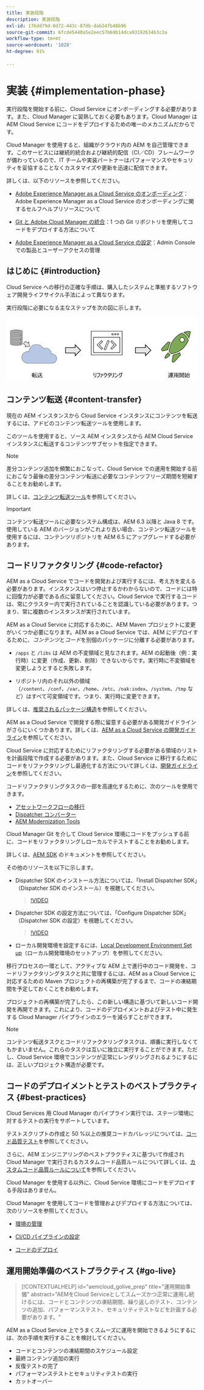 ```yaml
---
title: 実装段階
description: 実装段階
exl-id: 176dd79d-0d72-443c-87db-dab24fb48b96
source-git-commit: 6fcde5440a5e2eec57b69b14dca93192634b3c3a
workflow-type: tm+mt
source-wordcount: '1028'
ht-degree: 91%

---
```


# 実装 {#implementation-phase}

実行段階を開始する前に、Cloud Service にオンボーディングする必要があります。また、Cloud Manager に習熟しておく必要もあります。Cloud Manager は AEM Cloud Service にコードをデプロイするための唯一のメカニズムだからです。

Cloud Manager を使用すると、組織がクラウド内の AEM を自己管理できます。このサービスには継続的統合および継続的配信（CI／CD）フレームワークが備わっているので、IT チームや実装パートナーはパフォーマンスやセキュリティを妥協することなくカスタマイズや更新を迅速に配信できます。

詳しくは、以下のリソースを参照してください。

* [Adobe Experience Manager as a Cloud Service のオンボーディング](https://experienceleague.adobe.com/docs/experience-manager-cloud-service/onboarding/home.html?lang=ja)：Adobe Experience Manager as a Cloud Service のオンボーディングに関するセルフヘルプリソースについて

* [Git と Adobe Cloud Manager の統合](https://experienceleague.adobe.com/docs/experience-manager-cloud-service/implementing/managing-code/integrating-with-git.html)：1 つの Git リポジトリを使用してコードをデプロイする方法について

* [Adobe Experience Manager as a Cloud Service の設定](https://experienceleague.adobe.com/docs/experience-manager-cloud-service/security/ims-support.html#aem-configuration)：Admin Console での製品とユーザーアクセスの管理


## はじめに {#introduction}

Cloud Service への移行の正確な手順は、購入したシステムと準拠するソフトウェア開発ライフサイクル手法によって異なります。

実行段階に必要になる主なステップを次の図に示します。

![画像](/help/move-to-cloud-service/assets/exec-image1.png)

## コンテンツ転送 {#content-transfer}

現在の AEM インスタンスから Cloud Service インスタンスにコンテンツを転送するには、アドビのコンテンツ転送ツールを使用します。

このツールを使用すると、ソース AEM インスタンスから AEM Cloud Service インスタンスに転送するコンテンツサブセットを指定できます。

>[!NOTE]
>差分コンテンツ追加を頻繁におこなって、Cloud Service での運用を開始する前におこなう最後の差分コンテンツ転送に必要なコンテンツフリーズ期間を短縮することをお勧めします。

詳しくは、[コンテンツ転送ツール](/help/move-to-cloud-service/content-transfer-tool/overview-content-transfer-tool.md)を参照してください。

>[!IMPORTANT]
>コンテンツ転送ツールに必要なシステム構成は、AEM 6.3 以降と Java 8 です。使用している AEM のバージョンがこれより古い場合、コンテンツ転送ツールを使用するには、コンテンツリポジトリを AEM 6.5 にアップグレードする必要があります。

## コードリファクタリング {#code-refactor}

AEM as a Cloud Service でコードを開発および実行するには、考え方を変える必要があります。インスタンスはいつ停止するかわからないので、コードには特に回復力が必要である点に留意してください。Cloud Service で実行するコードは、常にクラスター内で実行されていることを認識している必要があります。つまり、常に複数のインスタンスが実行されています。

AEM as a Cloud Service に対応するために、AEM Maven プロジェクトに変更がいくつか必要になります。AEM as a Cloud Service では、AEM にデプロイするために、*コンテンツ*&#x200B;と&#x200B;*コード*&#x200B;を別個のパッケージに分離する必要があります。

* `/apps` と `/libs` は AEM の不変領域と見なされます。AEM の起動後（例：実行時）に変更（作成、更新、削除）できないからです。実行時に不変領域を変更しようとすると失敗します。

* リポジトリ内のそれ以外の領域（`/content`、`/conf`、`/var`、`/home`、`/etc`、`/oak:index`、`/system`、`/tmp` など）はすべて可変領域です。つまり、実行時に変更できます。

詳しくは、[推奨されるパッケージ構造](https://experienceleague.adobe.com/docs/experience-manager-cloud-service/implementing/developing/aem-project-content-package-structure.html#recommended-package-structure)を参照してください。

AEM as a Cloud Service で開発する際に留意する必要がある開発ガイドラインがさらにいくつかあります。詳しくは、[AEM as a Cloud Service の開発ガイドライン](https://experienceleague.adobe.com/docs/experience-manager-cloud-service/implementing/developing/development-guidelines.html?lang=ja)を参照してください。

Cloud Service に対応するためにリファクタリングする必要がある領域のリストを計画段階で作成する必要があります。また、Cloud Service に移行するためにコードをリファクタリングし最適化する方法について詳しくは、[開発ガイドライン](https://experienceleague.adobe.com/docs/experience-manager-cloud-service/implementing/developing/development-guidelines.html)を参照してください。

コードリファクタリングタスクの一部を高速化するために、次のツールを使用できます。

* [アセットワークフローの移行](/help/move-to-cloud-service/moving-to-aem-assets/asset-workflow-migration-tool.md)
* [Dispatcher コンバーター](/help/move-to-cloud-service/refactoring-tools/dispatcher-transformation-utility-tools.md)
* [AEM Modernization Tools](/help/move-to-cloud-service/refactoring-tools/aem-modernization-tools.md)

Cloud Manager Git を介して Cloud Service 環境にコードをプッシュする前に、コードをリファクタリングしローカルでテストすることをお勧めします。

詳しくは、[AEM SDK](https://experienceleague.adobe.com/docs/experience-manager-cloud-service/implementing/deploying/overview.html#aem-as-a-cloud-service-sdk) のドキュメントを参照してください。

その他のリソースを以下に示します。

* Dispatcher SDK のインストール方法については、「Install Dispatcher SDK」（Dispatcher SDK のインストール）を視聴してください。

   >[!VIDEO](https://video.tv.adobe.com/v/30601)

* Dispatcher SDK の設定方法については、「Configure Dispatcher SDK」（Dispatcher SDK の設定）を視聴してください。

   >[!VIDEO](https://video.tv.adobe.com/v/30602)

* ローカル開発環境を設定するには、[Local Development Environment Set up](https://experienceleague.adobe.com/docs/experience-manager-learn/cloud-service/local-development-environment-set-up/overview.html)（ローカル開発環境のセットアップ）を参照してください。


移行プロセスの一環として、アクティブな AEM 上で進行中のコード開発を、コードリファクタリングタスクと共に管理するには、AEM as a Cloud Service に対応するための Maven プロジェクトの再構築が完了するまで、コードの凍結期間を予定しておくことをお勧めします。

プロジェクトの再構築が完了したら、この新しい構造に基づいて新しいコード開発を再開できます。これにより、コードのデプロイメントおよびテスト中に発生する Cloud Manager パイプラインのエラーを減らすことができます。

>[!NOTE]
>コンテンツ転送タスクとコードリファクタリングタスクは、順番に実行しなくてもかまいません。これらのタスクは互いに独立に実行することができます。ただし、Cloud Service 環境でコンテンツが正常にレンダリングされるようにするには、正しいプロジェクト構造が必要です。

## コードのデプロイメントとテストのベストプラクティス {#best-practices}

Cloud Services 用 Cloud Manager のパイプライン実行では、ステージ環境に対するテストの実行をサポートしています。

テストスクリプトの作成と 50 %以上の推奨コードカバレッジについては、[コード品質テスト](https://experienceleague.adobe.com/docs/experience-manager-cloud-service/implementing/developing/understand-test-results.html#code-quality-testing)を参照してください。

さらに、AEM エンジニアリングのベストプラクティスに基づいて作成され Cloud Manager で実行されるカスタムコード品質ルールについて詳しくは、[カスタムコード品質ルールについて](https://experienceleague.adobe.com/docs/experience-manager-cloud-service/implementing/using-cloud-manager/custom-code-quality-rules.html?lang=ja)を参照してください。

Cloud Manager を使用する以外に、Cloud Service 環境にコードをデプロイする手段はありません。

Cloud Manager を使用してコードを管理およびデプロイする方法については、次のリソースを参照してください。

* [環境の管理](https://experienceleague.adobe.com/docs/experience-manager-cloud-service/implementing/using-cloud-manager/manage-environments.html?lang=ja)

* [CI/CD パイプラインの設定](https://experienceleague.adobe.com/docs/experience-manager-cloud-service/implementing/using-cloud-manager/configure-pipeline.html?lang=ja)

* [コードのデプロイ](https://experienceleague.adobe.com/docs/experience-manager-cloud-service/implementing/using-cloud-manager/deploy-code.html?lang=ja)

## 運用開始準備のベストプラクティス {#go-live}

>[!CONTEXTUALHELP]
>id="aemcloud_golive_prep"
>title="運用開始準備"
>abstract="AEMをCloud Serviceとしてスムーズかつ正常に運用し続けるには、コードとコンテンツの凍結期間、繰り返しのテスト、コンテンツの追加、パフォーマンステスト、セキュリティテストなどを計画する必要があります。"

AEM as a Cloud Service 上でうまくスムーズに運用を開始できるようにするには、次の手順を実行することを検討してください。

* コードとコンテンツの凍結期間のスケジュール設定
* 最終コンテンツ追加の実行
* 反復テストの完了
* パフォーマンステストとセキュリティテストの実行
* カットオーバー
